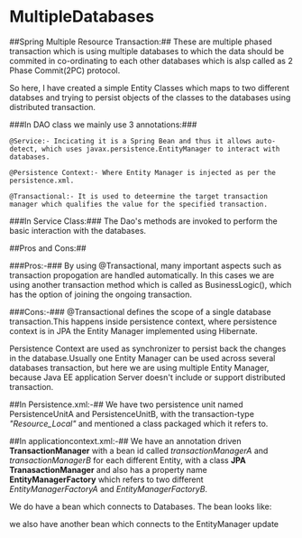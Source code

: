 # MultipleDatabases

##Spring Multiple Resource Transaction:##
  These are multiple phased transaction which is using multiple databases to which the data should be commited in co-ordinating to each other databases which is alsp called as 2 Phase Commit(2PC) protocol.

So here, I have created a simple Entity Classes which maps to two different databses and trying to persist objects of the classes to the databases using distributed transaction.

###In DAO class we mainly use 3 annotations:###

    @Service:- Incicating it is a Spring Bean and thus it allows auto-detect, which uses javax.persistence.EntityManager to interact with databases.
    
    @Persistence Context:- Where Entity Manager is injected as per the persistence.xml.
    
    @Transactional:- It is used to deteermine the target transaction manager which qualifies the value for the specified transaction.
    
###In Service Class:###
  The Dao's methods are invoked to perform the basic interaction with the databases.
  
##Pros and Cons:##

###Pros:-###
  By using @Transactional, many important aspects such as transaction propogation are handled automatically. In this cases we are using another transaction method which is called as BusinessLogic(), which has the option of joining the ongoing transaction.

###Cons:-###
  @Transactional defines the scope of a single database transaction.This happens inside persistence context, where persistence context is in JPA the Entity Manager implemented using Hibernate.
  
  Persistence Context are used as synchronizer to persist back the changes in the database.Usually one Entity Manager can be used across several databases transaction, but here we are using multiple Entity Manager, because Java EE application Server doesn't include or support distributed transaction.
  
##In Persistence.xml:-##
  We have two persistence unit named PersistenceUnitA and PersistenceUnitB, with the transaction-type *"Resource_Local"* and mentioned a class packaged which it refers to.
  
##In applicationcontext.xml:-##
  We have an annotation driven **TransactionManager** with a bean id called *transactionManagerA* and *transactionManagerB* for each different Entity, with a class **JPA TranasactionManager** and also has a property name **EntityManagerFactory** which refers to two different *EntityManagerFactoryA* and *EntityManagerFactoryB*.
  
  We do have a bean which connects to Databases. The bean looks like:
       <bean id="dataSourceB" class="org.apache.commons.dbcp.BasicDataSource">
          <property name="username" value="username" />
		      <property name="password" value="password" />
		      <property name="driverClassName" value="org.postgresql.Driver" />
		      <property name="url" value="url which connects to databases" />
	     </bean>
  
  we also have another bean which connects to the EntityManager
          <bean id="entityManagerFactoryA"
		          class="org.springframework.orm.jpa.LocalContainerEntityManagerFactoryBean">
		          <property name="dataSource" ref="dataSourceA" />
	          	<property name="persistenceUnitName" value="PersistenceUnitA" />
		          <property name="jpaVendorAdapter">
			    <bean class="org.springframework.orm.jpa.vendor.HibernateJpaVendorAdapter">
			      	<property name="generateDdl" value="false" />
				      <property name="showSql" value="true" />
				      <property name="databasePlatform" value="org.hibernate.dialect.PostgreSQLDialect" />
			    </bean>
		        </property>
	          	<property name="jpaProperties">
		            <props>
				        <prop key="hibernate.hbm2ddl.auto">update</prop>
		          	</props>
		          </property>
		      </bean>    
  
  
  

  
  
